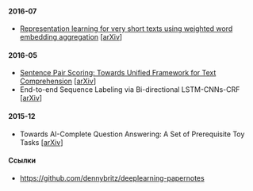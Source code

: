 #### 2016-07

- [Representation learning for very short texts using weighted word embedding aggregation](notes/very-short-texts.md) [[arXiv](http://arxiv.org/abs/1607.00570)]

#### 2016-05

- [Sentence Pair Scoring: Towards Unified Framework for Text Comprehension](notes/sentence-pair-scoring.md) [[arXiv](http://arxiv.org/abs/1603.06127)]
- End-to-end Sequence Labeling via Bi-directional LSTM-CNNs-CRF [[arXiv](https://arxiv.org/abs/1603.01354)]

#### 2015-12

- Towards AI-Complete Question Answering: A Set of Prerequisite Toy Tasks  [[arXiv](https://arxiv.org/abs/1502.05698)]

#### Ссылки

- https://github.com/dennybritz/deeplearning-papernotes
